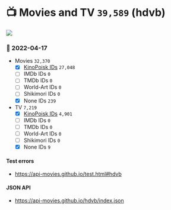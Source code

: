 # :tv: Movies and TV `39,589` (hdvb)

<a href="https://API-Movies.github.io"><img src="https://API-Movies.github.io/banner.png?cache"></a>

### :date: 2022-04-17
- Movies `32,370`
  - [x] <a href="https://API-Movies.github.io/hdvb/movie_kinopoisk_ids.json">KinoPoisk IDs</a> `27,048`
  - [ ] IMDb IDs `0`
  - [ ] TMDb IDs `0`
  - [ ] World-Art IDs `0`
  - [ ] Shikimori IDs `0`
  - [x] None IDs `239`
- TV `7,219`
  - [x] <a href="https://API-Movies.github.io/hdvb/tv_kinopoisk_ids.json">KinoPoisk IDs</a> `4,901`
  - [ ] IMDb IDs `0`
  - [ ] TMDb IDs `0`
  - [ ] World-Art IDs `0`
  - [ ] Shikimori IDs `0`
  - [x] None IDs `9`
#### Test errors
- <a href='https://api-movies.github.io/test.html#hdvb'>https://api-movies.github.io/test.html#hdvb</a>
#### JSON API
- <a href='https://api-movies.github.io/hdvb/index.json'>https://api-movies.github.io/hdvb/index.json</a>
